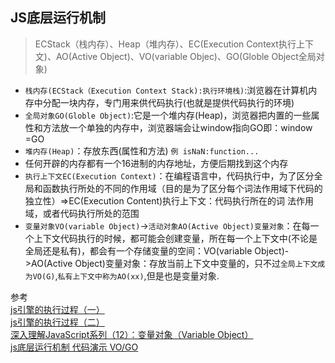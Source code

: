 ## JS底层运行机制 

>ECStack（栈内存）、Heap（堆内存）、EC(Execution Context执行上下文)、AO(Active Object)、VO(variable Objec)、GO(Globle Object全局对象)

+ `栈内存(ECStack（Execution Context Stack):执行环境栈)`:浏览器在计算机内存中分配一块内存，专门用来供代码执行(也就是提供代码执行的环境)
+ `全局对象GO(Globle Object)`:它是一个堆内存(Heap)，浏览器把内置的一些属性和方法放一个单独的内存中，浏览器端会让window指向GO即：window =GO
+ `堆内存(Heap)`：存放东西(属性和方法)  `例 isNaN:function...`
+ 任何开辟的内存都有一个16进制的内存地址，方便后期找到这个内存
+ `执行上下文EC(Execution Context)`：在编程语言中，代码执行中，为了区分全局和函数执行所处的不同的作用域（目的是为了区分每个词法作用域下代码的独立性）=>EC(Execution Content)执行上下文：代码执行所在的词 法作用域，或者代码执行所处的范围
+ `变量对象VO(variable Object)`->`活动对象AO(Active Object)变量对象`：在每一个上下文代码执行的时候，都可能会创建变量，所在每一个上下文中(不论是全局还是私有)，都会有一个存储变量的空间：VO(variable Object)->AO(Active Object)变量对象：存放当前上下文中变量的，只不过`全局上下文成为VO(G)`,`私有上下文中称为AO(xx)`,但是也是变量对象.

参考<br>
[js引擎的执行过程（一）](https://heyingye.github.io/2018/03/19/js%E5%BC%95%E6%93%8E%E7%9A%84%E6%89%A7%E8%A1%8C%E8%BF%87%E7%A8%8B%EF%BC%88%E4%B8%80%EF%BC%89/)<br>
[js引擎的执行过程（二）](https://heyingye.github.io/2018/03/26/js%E5%BC%95%E6%93%8E%E7%9A%84%E6%89%A7%E8%A1%8C%E8%BF%87%E7%A8%8B%EF%BC%88%E4%BA%8C%EF%BC%89/)<br>
[深入理解JavaScript系列（12）：变量对象（Variable Object）](https://www.cnblogs.com/TomXu/archive/2012/01/16/2309728.html)<br>
[js底层运行机制 代码演示 VO/GO](https://blog.csdn.net/wuj1935/article/details/107054522)